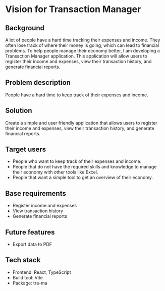 # Vision for Transaction Manager

## Background
A lot of people have a hard time tracking their expenses and income. They often lose track of where their money is going, which can lead to financial problems. To help people manage their economy better, I am developing a Transaction Manager application. This application will allow users to register their income and expenses, view their transaction history, and generate financial reports.

## Problem description
People have a hard time to keep track of their expenses and income.


## Solution
Create a simple and user friendly application that allows users to register their income and expenses, view their transaction history, and generate financial reports.

## Target users
* People who want to keep track of their expenses and income.
* People that do not have the required skills and knowledge to manage their economy with other tools like Excel.
* People that want a simple tool to get an overview of their economy.

## Base requirements
* Register income and expenses
* View transaction history
* Generate financial reports

## Future features
* Export data to PDF

## Tech stack
* Frontend: React, TypeScript
* Build tool: Vite
* Package: tra-ma